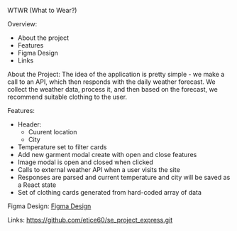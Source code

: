 WTWR (What to Wear?)

Overview:

- About the project
- Features
- Figma Design
- Links

About the Project:
The idea of the application is pretty simple - we make a call to an API, which then responds with the daily weather forecast. We collect the weather data, process it, and then based on the forecast, we recommend suitable clothing to the user.

Features:

- Header:
  - Cuurent location
  - City
- Temperature set to filter cards
- Add new garment modal create with open and close features
- Image modal is open and closed when clicked
- Calls to external weather API when a user visits the site
- Responses are parsed and current temperature and city will be saved as a React state
- Set of clothing cards generated from hard-coded array of data

Figma Design:
[Figma Design](doc:https://www.figma.com/file/F03bTb81Pw8IDPj5Y9rc5i/Sprint-10-%7C-WTWR)

Links:
https://github.com/etice60/se_project_express.git
